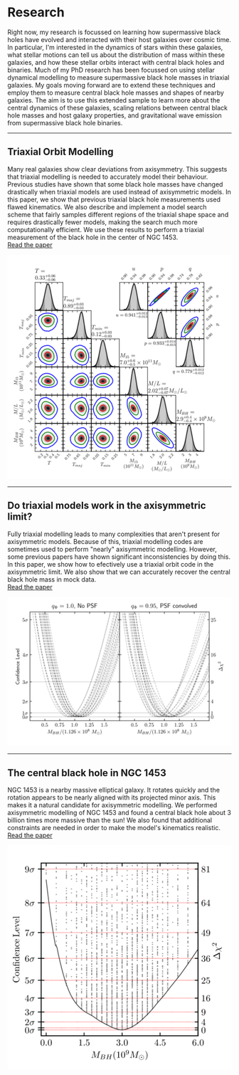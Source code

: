 # Research

Right now, my research is focussed on learning how supermassive black holes have evolved and interacted with their host galaxies over cosmic time. In particular, I'm interested in the dynamics of stars within these galaxies, what stellar motions can tell us about the distribution of mass within these galaxies, and how these stellar orbits interact with central black holes and binaries. Much of my PhD research has been focussed on using stellar dynamical modelling to measure supermassive black hole masses in triaxial galaxies. My goals moving forward are to extend these techniques and employ them to measure central black hole masses and shapes of nearby galaxies. The aim is to use this extended sample to learn more about the central dynamics of these galaxies, scaling relations between central black hole masses and host galaxy properties, and gravitational wave emission from supermassive black hole binaries.

***

## Triaxial Orbit Modelling

Many real galaxies show clear deviations from axisymmetry. This suggests that triaxial modelling is needed to accurately model their behaviour. Previous studies have shown that some black hole masses have changed drastically when triaxial models are used instead of axisymmetric models. In this paper, we show that previous triaxial black hole measurements used flawed kinematics. We also describe and implement a model search scheme that fairly samples different regions of the triaxial shape space and requires drastically fewer models, making the search much more computationally efficient. We use these results to perform a triaxial measurement of the black hole in the center of NGC 1453.  
[Read the paper](https://ui.adsabs.harvard.edu/abs/2021arXiv211106904Q/abstract)

[![6 dimensional parameter recovery for NGC 1453](assets/images/6d_cornerplot.png)](https://ui.adsabs.harvard.edu/abs/2021arXiv211106904Q/abstract)

***

## Do triaxial models work in the axisymmetric limit?

Fully triaxial modelling leads to many complexities that aren't present for axisymmetric models. Because of this, triaxial modelling codes are sometimes used to perform "nearly" axisymmetric modelling. However, some previous papers have shown significant inconsistencies by doing this. In this paper, we show how to efectively use a triaxial orbit code in the axisymmetric limit. We also show that we can accurately recover the central black hole mass in mock data.  
[Read the paper](https://ui.adsabs.harvard.edu/abs/2021ApJS..254...25Q/abstract)

[![Black hole mass recovery in mock galaxies](assets/images/mock_realizations.png)](
https://ui.adsabs.harvard.edu/abs/2021ApJS..254...25Q/abstract)

***

## The central black hole in NGC 1453

NGC 1453 is a nearby massive elliptical galaxy. It rotates quickly and the rotation appears to be nearly aligned with its projected minor axis. This makes it a natural candidate for axisymmetric modelling. We performed axisymmetric modelling of NGC 1453 and found a central black hole about 3 billion times more massive than the sun! We also found that additional constraints are needed in order to make the model's kinematics realistic.
[Read the paper](https://ui.adsabs.harvard.edu/abs/2020ApJ...891....4L/abstract)

[![Best fit black hole mass in NGC 1453](assets/images/NGC1453_axisymmetric.png)](https://ui.adsabs.harvard.edu/abs/2020ApJ...891....4L/abstract)